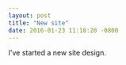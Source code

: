 ```yaml
---
layout: post
title: "New site"
date: 2016-01-23 11:18:20 -0800
---
```

I've started a new site design.
